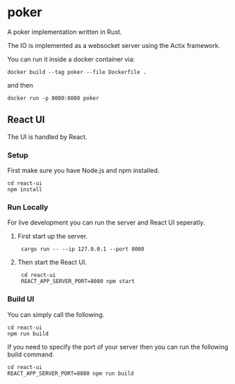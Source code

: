 # poker

A poker implementation written in Rust.

The IO is implemented as a websocket server using the Actix framework.

You can run it inside a docker container via:

```
docker build --tag poker --file Dockerfile .
```

and then

```
docker run -p 8080:8080 poker
```

## React UI

The UI is handled by React.

### Setup

First make sure you have Node.js and npm installed.

```
cd react-ui
npm install
```

### Run Locally

For live development you can run the server and React UI seperatly.

1. First start up the server. 

        cargo run -- --ip 127.0.0.1 --port 8080

2. Then start the React UI.

        cd react-ui
        REACT_APP_SERVER_PORT=8080 npm start

### Build UI

You can simply call the following.

```
cd react-ui
npm run build
```

If you need to specify the port of your server then you can run the following build command.

```
cd react-ui
REACT_APP_SERVER_PORT=8080 npm run build
```
